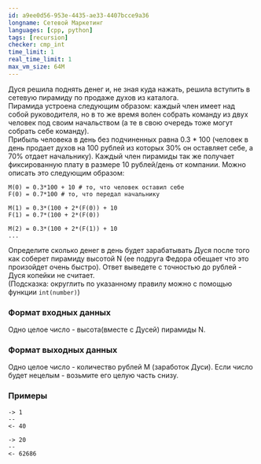 ```yaml
---
id: a9ee0d56-953e-4435-ae33-4407bcce9a36
longname: Сетевой Маркетинг
languages: [cpp, python]
tags: [recursion]
checker: cmp_int
time_limit: 1
real_time_limit: 1
max_vm_size: 64M
---
```


Дуся решила поднять денег и, не зная куда нажать, решила вступить в сетевую пирамиду по продаже духов из каталога.  
Пирамида устроена следующим образом: каждый член имеет над собой руководителя, но в то же время волен собрать команду из двух человек под своим начальством (а те в свою очередь тоже могут собрать себе команду).  
Прибыль человека в день без подчиненных равна 0.3 * 100 (человек в день продает духов на 100 рублей из которых 30% он оставляет себе, а 70% отдает начальнику). Каждый член пирамиды так же получает фиксированную плату в размере 10 рублей/день от компании. Можно описать это следующим образом:  
```
M(0) = 0.3*100 + 10 # то, что человек оставил себе
F(0) = 0.7*100 # то, что передал начальнику
  
M(1) = 0.3*(100 + 2*(F(0)) + 10
F(1) = 0.7*(100 + 2*(F(0))
  
M(2) = 0.3*(100 + 2*(F(1)) + 10
...
```

Определите сколько денег в день будет зарабатывать Дуся после того как соберет пирамиду высотой N (ее подруга Федора обещает что это произойдет очень быстро). Ответ выведете с точностью до рублей - Дуся копейки не считает.  
(Подсказка: округлить по указанному правилу можно с помощью функции `int(number)`)

### Формат входных данных

Одно целое число - высота(вместе с Дусей) пирамиды N.

### Формат выходных данных

Одно целое число - количество рублей M (заработок Дуси). Если число будет нецелым - возьмите его целую часть снизу.

### Примеры

```
-> 1
--
<- 40
```

```
-> 20
--
<- 62686
```
